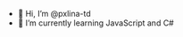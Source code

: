 - 👋 Hi, I’m @pxlina-td
- 🌱 I’m currently learning JavaScript and C#


<!---
pxlina-td/pxlina-td is a ✨ special ✨ repository because its `README.md` (this file) appears on your GitHub profile.
You can click the Preview link to take a look at your changes.
--->
